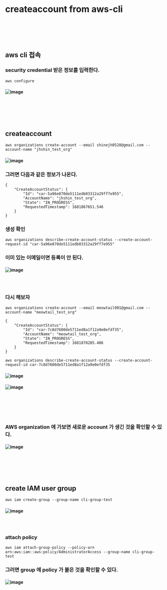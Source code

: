 # createaccount from aws-cli
### <br/><br/><br/>

## aws cli 접속
### security credential 받은 정보를 입력한다.
```
aws configure
```
#### ![image](https://user-images.githubusercontent.com/62974484/232943341-e3069e20-631a-4412-ab9e-77bd57735650.png)

### <br/><br/><br/>

## createaccount
```
aws organizations create-account --email shinejh0528@gmail.com --account-name "jhshin_test_org"
```
#### ![image](https://user-images.githubusercontent.com/62974484/232943353-a570f916-36ba-4214-ad45-80ae9dd85452.png)
### 그러면 다음과 같은 정보가 나온다.
```
{
    "CreateAccountStatus": {
        "Id": "car-5a96e870de5111edb03312a29ff7e955",
        "AccountName": "jhshin_test_org",
        "State": "IN_PROGRESS",
        "RequestedTimestamp": 1681867651.546
    }
}
```
### 생성 확인
```
aws organizations describe-create-account-status --create-account-request-id "car-5a96e870de5111edb03312a29ff7e955"
```
### 이미 있는 이메일이면 등록이 안 된다.
#### ![image](https://user-images.githubusercontent.com/62974484/232948425-10c0d48f-0fea-4d0b-a898-e752691d53f7.png)
### <br/>

### 다시 해보자
```
aws organizations create-account --email meowtail001@gmail.com --account-name "meowtail_test_org"

```
```
{
    "CreateAccountStatus": {
        "Id": "car-7c8d7600de5711ed8a1f12a9e0efdf35",
        "AccountName": "meowtail_test_org",
        "State": "IN_PROGRESS",
        "RequestedTimestamp": 1681870285.486
    }
}
```
```
aws organizations describe-create-account-status --create-account-request-id car-7c8d7600de5711ed8a1f12a9e0efdf35
```
#### ![image](https://user-images.githubusercontent.com/62974484/232948679-2bf9fac1-daa2-41d8-9abe-e3e94a6b212f.png)
#### ![image](https://user-images.githubusercontent.com/62974484/232948752-cb3f5807-bec4-4b49-ac31-55d86feca51b.png)
### <br/><br/><br/>

### AWS organization 에 가보면 새로운 account 가 생긴 것을 확인할 수 있다.
#### ![image](https://user-images.githubusercontent.com/62974484/232943612-a8c13be4-9d08-4431-bd71-4968844da78e.png)
### <br/><br/><br/>

## create IAM user group
```
aws iam create-group --group-name cli-group-test
```
#### ![image](https://user-images.githubusercontent.com/62974484/232944844-956c4fdc-3ddf-4f97-a2ce-012198f02724.png)
### <br/>
### attach policy
```
aws iam attach-group-policy --policy-arn arn:aws:iam::aws:policy/AdministratorAccess --group-name cli-group-test
```
### 그러면 group 에 policy 가 붙은 것을 확인할 수 있다.
#### ![image](https://user-images.githubusercontent.com/62974484/232945079-a635ff77-b620-4491-a37e-36972ad0131f.png)

### <br/><br/><br/>

